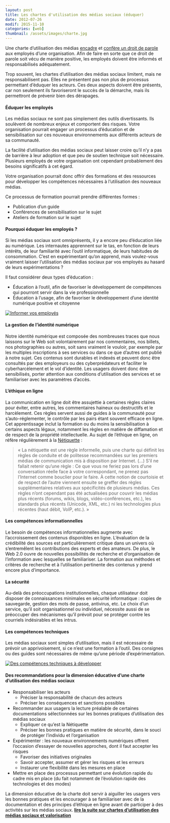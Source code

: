 ```yaml
---
layout: post
title: Les chartes d'utilisation des médias sociaux (éduquer)
date: 2012-07-26
modif: 2015-11-10
categories: [web]
thumbnail: /assets/images/charte.jpg
---
```


Une charte d’utilisation des médias [encadre](les-chartes-dutilisation-des-medias-sociaux-encadrer.html) et [confère un droit de parole](les-chartes-dutilisation-des-medias-sociaux-communiquer.html) aux employés d’une organisation. Afin de faire en sorte que ce droit de parole soit vécu de manière positive, les employés doivent être informés et responsabilisés adéquatement.

Trop souvent, les chartes d’utilisation des médias sociaux limitent, mais ne responsabilisent pas. Elles ne présentent pas non plus de processus permettant d’éduquer les acteurs. Ces deux aspects doivent être présents, car non seulement ils favoriseront le succès de la démarche, mais ils permettront de prévenir bien des dérapages.

#### Éduquer les employés

Les médias sociaux ne sont pas simplement des outils divertissants. Ils soulèvent de nombreux enjeux et comportent des risques. Votre organisation pourrait engager un processus d’éducation et de sensibilisation sur ces nouveaux environnements aux différents acteurs de sa communauté.

La facilité d’utilisation des médias sociaux peut laisser croire qu’il n’y a pas de barrière à leur adoption et que peu de soutien technique soit nécessaire. Plusieurs employés de votre organisation ont cependant probablement des besoins significatifs à cet égard.

Votre organisation pourrait donc offrir des formations et des ressources pour développer les compétences nécessaires à l’utilisation des nouveaux médias.

Ce processus de formation pourrait prendre différentes formes :

- Publication d’un guide
- Conférences de sensibilisation sur le sujet
- Ateliers de formation sur le sujet

#### Pourquoi éduquer les employés ?

Si les médias sociaux sont omniprésents, il y a encore peu d’éducation liée au numérique. Les internautes apprennent sur le tas, en fonction de leurs intérêts, de leur familiarité avec l’outil informatique, de leurs habitudes de consommation. C’est en expérimentant qu’on apprend, mais voulez-vous vraiment laisser l’utilisation des médias sociaux par vos employés au hasard de leurs expérimentations ?

Il faut considérer deux types d’éducation :

- Éducation à l’outil, afin de favoriser le développement de compétences qui pourront servir dans la vie professionnelle
- Éducation à l’usage, afin de favoriser le développement d’une identité numérique positive et citoyenne

[![Informer vos employés](../i0.wp.com/www.christianamauger.com/wp-content/uploads/2012/07/149294506_62d9aadb55_oee33.jpg?resize=600%2C447&ssl=1)](../i0.wp.com/www.christianamauger.com/wp-content/uploads/2012/07/149294506_62d9aadb55_oeb45.jpg?ssl=1)

#### La gestion de l’identité numérique

Notre identité numérique est composée des nombreuses traces que nous laissons sur le Web soit volontairement par nos commentaires, nos billets, nos photographies ou autres, soit sans vraiment le vouloir, par exemple par les multiples inscriptions à ses services ou dans ce que d’autres ont publié à notre sujet. Ces contenus sont durables et indexés et peuvent donc être consultés par des employeurs ou des cyberprédateurs et faciliter le cyberharcèlement et le vol d’identité. Les usagers doivent donc être sensibilisés, porter attention aux conditions d’utilisation des services et se familiariser avec les paramètres d’accès.

#### L’éthique en ligne

La communication en ligne doit être assujettie à certaines règles claires pour éviter, entre autres, les commentaires haineux ou destructifs et le harcèlement. Ces règles servent aussi de guides à la communauté pour s’auto-réglementer, le contrôle par les pairs étant souvent efficace en ligne.
Cet apprentissage inclut la formation ou du moins la sensibilisation à certains aspects légaux, notamment les règles en matière de diffamation et de respect de la propriété intellectuelle.
Au sujet de l’éthique en ligne, on réfère régulièrement à la [Nétiquette](http://fr.wikipedia.org/wiki/Nétiquette) :

> « La nétiquette est une règle informelle, puis une charte qui définit les règles de conduite et de politesse recommandées sur les premiers médias de communication mis à disposition par Internet.
> (…) S’il ne fallait retenir qu’une règle : Ce que vous ne feriez pas lors d’une conversation réelle face à votre correspondant, ne prenez pas l’Internet comme bouclier pour le faire. À cette notion de courtoisie et de respect de l’autre viennent ensuite se greffer des règles supplémentaires relatives aux spécificités de plusieurs médias. Ces règles n’ont cependant pas été actualisées pour couvrir les médias plus récents (forums, wikis, blogs, vidéo-conférences, etc.), les standards plus récents (Unicode, XML, etc.) ni les technologies plus récentes (haut débit, VoIP, etc.). »

#### Les compétences informationnelles

Le besoin de compétences informationnelles augmente avec l’accroissement des contenus disponibles en ligne. L’évaluation de la crédibilité des sources est particulièrement critique dans un univers où s’entremêlent les contributions des experts et des amateurs. De plus, le Web 2.0 ouvre de nouvelles possibilités de recherche et d’organisation de l’information avec lesquelles se familiariser. La formation aux méthodes et critères de recherche et à l’utilisation pertinente des contenus y prend encore plus d’importance.

#### La sécurité

Au-delà des préoccupations institutionnelles, chaque utilisateur doit disposer de connaissances minimales en sécurité informatique : copies de sauvegarde, gestion des mots de passe, antivirus, etc. Le choix d’un service, qu’il soit organisationnel ou individuel, nécessite aussi de se préoccuper des mécanismes qu’il prévoit pour se protéger contre les courriels indésirables et les intrus.

#### Les compétences techniques

Les médias sociaux sont simples d’utilisation, mais il est nécessaire de prévoir un apprivoisement, si ce n’est une formation à l’outil. Des consignes ou des guides sont nécessaires de même qu’une période d’expérimentation.

[![Des compétences techniques à développer](../i1.wp.com/www.christianamauger.com/wp-content/uploads/2012/07/2435823037_982e775726_oeb00.jpg?resize=595%2C432&ssl=1)](../i1.wp.com/www.christianamauger.com/wp-content/uploads/2012/07/2435823037_982e775726_oeb45.jpg?ssl=1)

#### Des recommandations pour la dimension éducative d’une charte d’utilisation des médias sociaux

- Responsabiliser les acteurs
  - Préciser la responsabilité de chacun des acteurs
  - Préciser les conséquences et sanctions possibles
- Recommander aux usagers la lecture préalable de certaines documentations sélectionnées sur les bonnes pratiques d’utilisation des médias sociaux
  - Expliquer ce qu’est la Nétiquette
  - Préciser les bonnes pratiques en matière de sécurité, dans le souci de protéger l’individu et l’organisation
- Expérimenter : les nouveaux environnements numériques offrent l’occasion d’essayer de nouvelles approches, dont il faut accepter les risques
  - Favoriser des initiatives originales
  - Savoir accepter, assumer et gérer les risques et les erreurs
  - Instaurer une flexibilité dans les mesures en place
- Mettre en place des processus permettant une évolution rapide du cadre mis en place (du fait notamment de l’évolution rapide des technologies et des modes)

La dimension éducative de la charte doit servir à aiguiller les usagers vers les bonnes pratiques et les encourager à se familiariser avec de la documentation et des principes d’éthique en ligne avant de participer à des activités sur les médias sociaux. **[lire la suite sur chartes d’utilisation des médias sociaux et valorisation](les-chartes-dutilisation-des-medias-sociaux-valoriser.html)**
